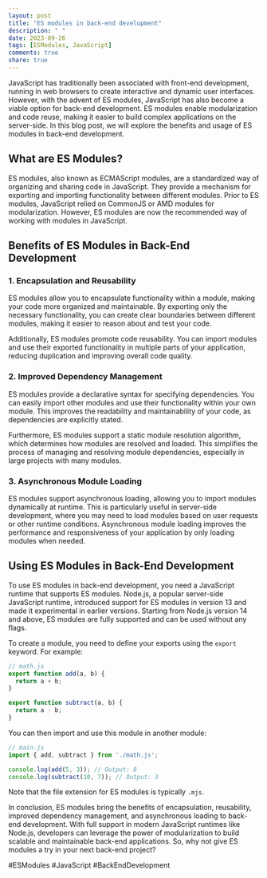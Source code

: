 ```yaml
---
layout: post
title: "ES modules in back-end development"
description: " "
date: 2023-09-26
tags: [ESModules, JavaScript]
comments: true
share: true
---
```


JavaScript has traditionally been associated with front-end development, running in web browsers to create interactive and dynamic user interfaces. However, with the advent of ES modules, JavaScript has also become a viable option for back-end development. ES modules enable modularization and code reuse, making it easier to build complex applications on the server-side. In this blog post, we will explore the benefits and usage of ES modules in back-end development.

## What are ES Modules?

ES modules, also known as ECMAScript modules, are a standardized way of organizing and sharing code in JavaScript. They provide a mechanism for exporting and importing functionality between different modules. Prior to ES modules, JavaScript relied on CommonJS or AMD modules for modularization. However, ES modules are now the recommended way of working with modules in JavaScript.

## Benefits of ES Modules in Back-End Development

### 1. Encapsulation and Reusability

ES modules allow you to encapsulate functionality within a module, making your code more organized and maintainable. By exporting only the necessary functionality, you can create clear boundaries between different modules, making it easier to reason about and test your code.

Additionally, ES modules promote code reusability. You can import modules and use their exported functionality in multiple parts of your application, reducing duplication and improving overall code quality.

### 2. Improved Dependency Management

ES modules provide a declarative syntax for specifying dependencies. You can easily import other modules and use their functionality within your own module. This improves the readability and maintainability of your code, as dependencies are explicitly stated.

Furthermore, ES modules support a static module resolution algorithm, which determines how modules are resolved and loaded. This simplifies the process of managing and resolving module dependencies, especially in large projects with many modules.

### 3. Asynchronous Module Loading

ES modules support asynchronous loading, allowing you to import modules dynamically at runtime. This is particularly useful in server-side development, where you may need to load modules based on user requests or other runtime conditions. Asynchronous module loading improves the performance and responsiveness of your application by only loading modules when needed.

## Using ES Modules in Back-End Development

To use ES modules in back-end development, you need a JavaScript runtime that supports ES modules. Node.js, a popular server-side JavaScript runtime, introduced support for ES modules in version 13 and made it experimental in earlier versions. Starting from Node.js version 14 and above, ES modules are fully supported and can be used without any flags.

To create a module, you need to define your exports using the `export` keyword. For example:

```javascript
// math.js
export function add(a, b) {
  return a + b;
}

export function subtract(a, b) {
  return a - b;
}
```

You can then import and use this module in another module:

```javascript
// main.js
import { add, subtract } from './math.js';

console.log(add(5, 3)); // Output: 8
console.log(subtract(10, 7)); // Output: 3
```

Note that the file extension for ES modules is typically `.mjs`.

In conclusion, ES modules bring the benefits of encapsulation, reusability, improved dependency management, and asynchronous loading to back-end development. With full support in modern JavaScript runtimes like Node.js, developers can leverage the power of modularization to build scalable and maintainable back-end applications. So, why not give ES modules a try in your next back-end project?

#ESModules #JavaScript #BackEndDevelopment